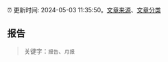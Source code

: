 :alarm_clock: 更新时间: 2024-05-03 11:35:50。[文章来源](/README.md)、[文章分类](/TAGS.md)

## 报告


> 关键字：`报告`、`月报`



